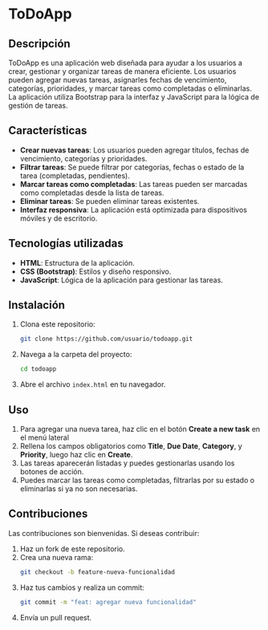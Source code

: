 # ToDoApp

## Descripción

ToDoApp es una aplicación web diseñada para ayudar a los usuarios a crear, gestionar y organizar tareas de manera eficiente. Los usuarios pueden agregar nuevas tareas, asignarles fechas de vencimiento, categorías, prioridades, y marcar tareas como completadas o eliminarlas. La aplicación utiliza Bootstrap para la interfaz y JavaScript para la lógica de gestión de tareas.

## Características

- **Crear nuevas tareas**: Los usuarios pueden agregar títulos, fechas de vencimiento, categorías y prioridades.
- **Filtrar tareas**: Se puede filtrar por categorías, fechas o estado de la tarea (completadas, pendientes).
- **Marcar tareas como completadas**: Las tareas pueden ser marcadas como completadas desde la lista de tareas.
- **Eliminar tareas**: Se pueden eliminar tareas existentes.
- **Interfaz responsiva**: La aplicación está optimizada para dispositivos móviles y de escritorio.

## Tecnologías utilizadas

- **HTML**: Estructura de la aplicación.
- **CSS (Bootstrap)**: Estilos y diseño responsivo.
- **JavaScript**: Lógica de la aplicación para gestionar las tareas.

## Instalación

1. Clona este repositorio:
   ```bash
   git clone https://github.com/usuario/todoapp.git
   ```
2. Navega a la carpeta del proyecto:
   ```bash
   cd todoapp
   ```
3. Abre el archivo `index.html` en tu navegador.

## Uso

1. Para agregar una nueva tarea, haz clic en el botón **Create a new task** en el menú lateral
2. Rellena los campos obligatorios como **Title**, **Due Date**, **Category**, y **Priority**, luego haz clic en **Create**.
3. Las tareas aparecerán listadas y puedes gestionarlas usando los botones de acción.
4. Puedes marcar las tareas como completadas, filtrarlas por su estado o eliminarlas si ya no son necesarias.

## Contribuciones

Las contribuciones son bienvenidas. Si deseas contribuir:

1. Haz un fork de este repositorio.
2. Crea una nueva rama:
   ```bash
   git checkout -b feature-nueva-funcionalidad
   ```
3. Haz tus cambios y realiza un commit:
   ```bash
   git commit -m "feat: agregar nueva funcionalidad"
   ```
4. Envía un pull request.
